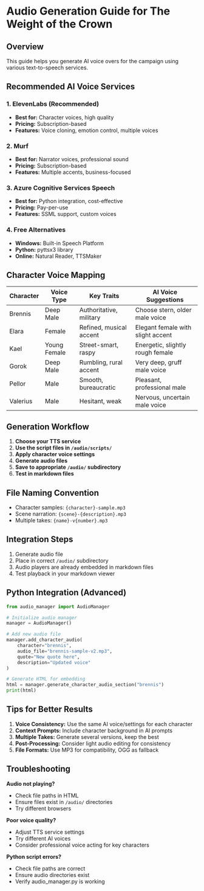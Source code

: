 # Audio Generation Guide for The Weight of the Crown

## Overview
This guide helps you generate AI voice overs for the campaign using various text-to-speech services.

## Recommended AI Voice Services

### 1. ElevenLabs (Recommended)
- **Best for:** Character voices, high quality
- **Pricing:** Subscription-based
- **Features:** Voice cloning, emotion control, multiple voices

### 2. Murf
- **Best for:** Narrator voices, professional sound
- **Pricing:** Subscription-based  
- **Features:** Multiple accents, business-focused

### 3. Azure Cognitive Services Speech
- **Best for:** Python integration, cost-effective
- **Pricing:** Pay-per-use
- **Features:** SSML support, custom voices

### 4. Free Alternatives
- **Windows:** Built-in Speech Platform
- **Python:** pyttsx3 library
- **Online:** Natural Reader, TTSMaker

## Character Voice Mapping

| Character | Voice Type | Key Traits | AI Voice Suggestions |
|-----------|------------|------------|---------------------|
| Brennis | Deep Male | Authoritative, military | Choose stern, older male voice |
| Elara | Female | Refined, musical accent | Elegant female with slight accent |
| Kael | Young Female | Street-smart, raspy | Energetic, slightly rough female |
| Gorok | Deep Male | Rumbling, rural accent | Very deep, gruff male voice |
| Pellor | Male | Smooth, bureaucratic | Pleasant, professional male |
| Valerius | Male | Hesitant, weak | Nervous, uncertain male voice |

## Generation Workflow

1. **Choose your TTS service**
2. **Use the script files in `/audio/scripts/`**
3. **Apply character voice settings**
4. **Generate audio files**
5. **Save to appropriate `/audio/` subdirectory**
6. **Test in markdown files**

## File Naming Convention
- Character samples: `{character}-sample.mp3`
- Scene narration: `{scene}-{description}.mp3`
- Multiple takes: `{name}-v{number}.mp3`

## Integration Steps
1. Generate audio file
2. Place in correct `/audio/` subdirectory
3. Audio players are already embedded in markdown files
4. Test playback in your markdown viewer

## Python Integration (Advanced)

```python
from audio_manager import AudioManager

# Initialize audio manager
manager = AudioManager()

# Add new audio file
manager.add_character_audio(
    character="brennis",
    audio_file="brennis-sample-v2.mp3", 
    quote="New quote here",
    description="Updated voice"
)

# Generate HTML for embedding
html = manager.generate_character_audio_section("brennis")
print(html)
```

## Tips for Better Results

1. **Voice Consistency:** Use the same AI voice/settings for each character
2. **Context Prompts:** Include character background in AI prompts
3. **Multiple Takes:** Generate several versions, keep the best
4. **Post-Processing:** Consider light audio editing for consistency
5. **File Formats:** Use MP3 for compatibility, OGG as fallback

## Troubleshooting

**Audio not playing?**
- Check file paths in HTML
- Ensure files exist in `/audio/` directories
- Try different browsers

**Poor voice quality?**
- Adjust TTS service settings
- Try different AI voices
- Consider professional voice acting for key characters

**Python script errors?**
- Check file paths are correct
- Ensure audio directories exist
- Verify audio_manager.py is working
